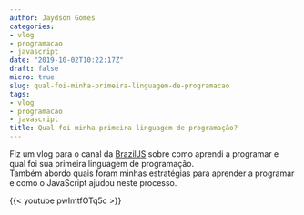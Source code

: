 ```yaml
---
author: Jaydson Gomes
categories:
- vlog
- programacao
- javascript
date: "2019-10-02T10:22:17Z"
draft: false
micro: true
slug: qual-foi-minha-primeira-linguagem-de-programacao
tags:
- vlog
- programacao
- javascript
title: Qual foi minha primeira linguagem de programação? 
---
```

Fiz um vlog para o canal da [BrazilJS](https://www.youtube.com/user/BrazilJS) sobre como aprendi a programar e qual foi sua primeira linguagem de programação.  
Também abordo quais foram minhas estratégias para aprender a programar e como o JavaScript ajudou neste processo.  

{{< youtube pwImtfOTq5c >}}
